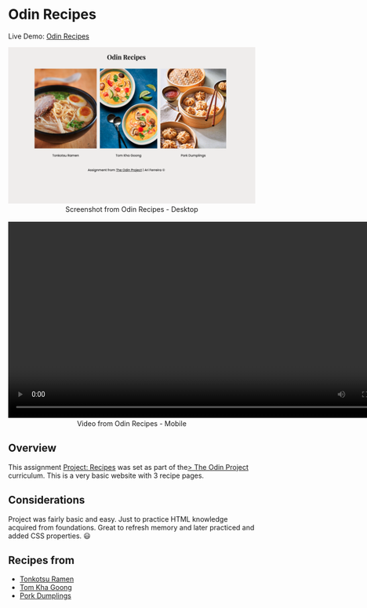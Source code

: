 # Odin Recipes

Live Demo: <a href="https://ariferreira/odin-recipes/" target="_blank" noreferrer>Odin Recipes</a>

<div align="center">
<img width="985" alt="Screenshot from Odin Recipes - Desktop" src="./images/desktop.png">
Screenshot from Odin Recipes - Desktop
<br/>
<br/>
<video height="400" controls>
 <source src="./images/mobile.mp4" type="video/mp4">
</video>
<br/>
Video from Odin Recipes - Mobile
</div>

## Overview

This assignment <a href="https://www.theodinproject.com/lessons/foundations-recipes" target="_blank" noreferrer>Project: Recipes</a> was set as part of the<a href="https://www.theodinproject.com/" target="_blank" noreferrer>> The Odin Project</a> curriculum. This is a very basic website with 3 recipe pages.

## Considerations

Project was fairly basic and easy. Just to practice HTML knowledge acquired from foundations. Great to refresh memory and later practiced and added CSS properties. :smiley:

## Recipes from

- <a href="https://glebekitchen.com/tonkotsu-ramen-home/" target="_blank" noreferrer>Tonkotsu Ramen</a>
- <a href="https://www.rockinmealss.com/blog/2021/1/20/shrimp-tom-kha" target="_blank" noreferrer>Tom Kha Goong</a>
- <a href="https://www.allrecipes.com/recipe/14759/pork-dumplings/" target="_blank" noreferrer>Pork Dumplings</a>

